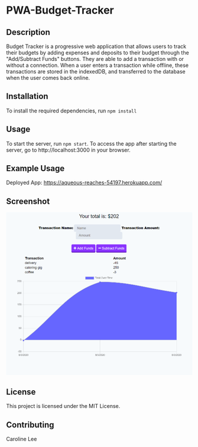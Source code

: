 # PWA-Budget-Tracker

## Description

Budget Tracker is a progressive web application that allows users to track their budgets by adding expenses and deposits to their budget through the "Add/Subtract Funds" buttons. They are able to add a transaction with or without a connection. When a user enters a transaction while offline, these transactions are stored in the indexedDB, and transferred to the database when the user comes back online.


## Installation

To install the required dependencies, run `npm install`


## Usage

To start the server, run `npm start`. To access the app after starting the server, go to http://localhost:3000 in your browser.

## Example Usage

Deployed App: https://aqueous-reaches-54197.herokuapp.com/

## Screenshot

![screenshot](https://github.com/carooflee/PWA-Budget-Tracker/blob/master/screenshot.png)

## License

This project is licensed under the MIT License.

## Contributing

Caroline Lee



